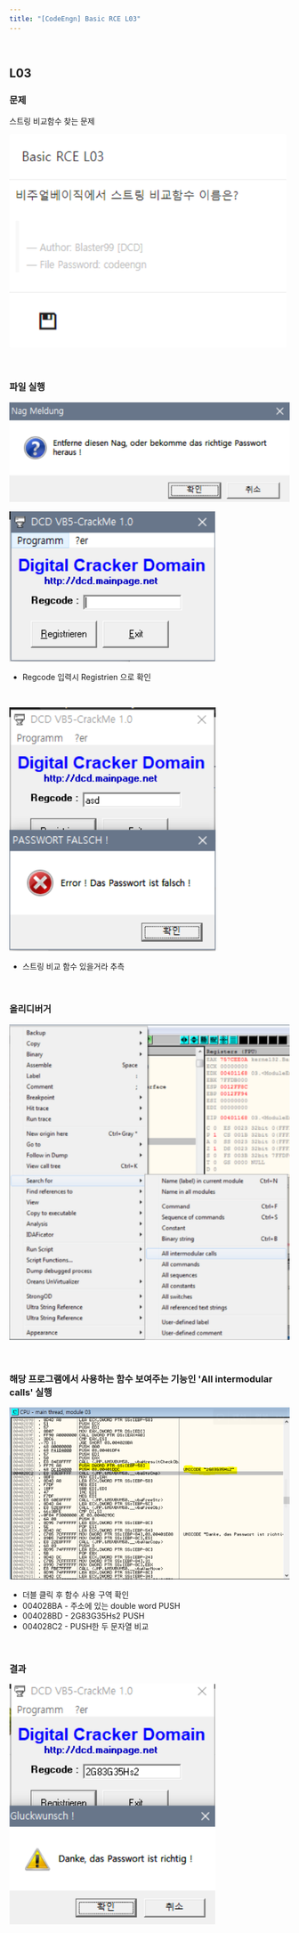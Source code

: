 ```yaml
---
title: "[CodeEngn] Basic RCE L03"
---
```


<br>

## L03

### 문제

스트링 비교함수 찾는 문제

![image-20220401104257980](https://raw.githubusercontent.com/EONION-TH3DB/image_repo/main/img/image-20220401104257980.png)

<BR>

### 파일 실행

![image-20220401104324449](https://raw.githubusercontent.com/EONION-TH3DB/image_repo/main/img/image-20220401104324449.png)

![image-20220401104340762](https://raw.githubusercontent.com/EONION-TH3DB/image_repo/main/img/image-20220401104340762.png)

- Regcode 입력시 Registrien 으로 확인

<BR>

![image-20220401104417502](https://raw.githubusercontent.com/EONION-TH3DB/image_repo/main/img/image-20220401104417502.png)

- 스트링 비교 함수 있을거라 추측

<BR>

### 올리디버거

![image-20220401104518698](https://raw.githubusercontent.com/EONION-TH3DB/image_repo/main/img/image-20220401104518698.png)

<BR>

### 해당 프로그램에서 사용하는 함수 보여주는 기능인 'All intermodular calls' 실행

![image-20220401104611283](https://raw.githubusercontent.com/EONION-TH3DB/image_repo/main/img/image-20220401104611283.png)

- 더블 클릭 후 함수 사용 구역 확인
- 004028BA - 주소에 있는 double word PUSH
- 004028BD - 2G83G35Hs2 PUSH
- 004028C2 - PUSH한 두 문자열 비교

<BR>

### 결과

![image-20220401104650114](https://raw.githubusercontent.com/EONION-TH3DB/image_repo/main/img/image-20220401104650114.png)